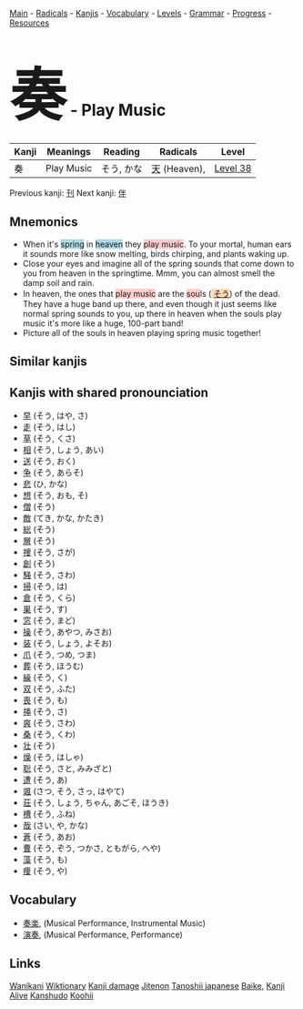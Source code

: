<style> bigfont {font-size: 100px}</style>
[Main](../README.md) -
[Radicals](../radicals.md) -
[Kanjis](../kanjis.md) -
[Vocabulary](../vocabulary.md) -
[Levels](../levels.md) -
[Grammar](../grammar.md) - 
[Progress](../progress.md) -
[Resources](../resources.md)
# <bigfont> 奏</bigfont> - Play Music 

| Kanji | Meanings | Reading | Radicals | Level |
| --- | --- | --- | --- | --- |
| 奏 | Play Music | そう, かな | [天](../radicals/天.md) (Heaven),  | [Level 38](../levels/wk_level38.md) |

Previous kanji: [刊](刊.md) Next kanji: [伴](伴.md) 

## Mnemonics
 * When it's <span style="background-color:#ADD8E6"> spring</span> in <span style="background-color:#ADD8E6"> heaven</span> they <span style="background-color:#ffcccb"> play music</span>. To your mortal, human ears it sounds more like snow melting, birds chirping, and plants waking up.
* Close your eyes and imagine all of the spring sounds that come down to you from heaven in the springtime. Mmm, you can almost smell the damp soil and rain.
* In heaven, the ones that <span style="background-color:#ffcccb"> play music</span> are the <span style="background-color:#ffcccb"> sou</span>ls (<span style="background-color:#fed8b1"> [そう](https://jisho.org/search/そう)</span>) of the dead. They have a huge band up there, and even though it just seems like normal spring sounds to you, up there in heaven when the souls play music it's more like a huge, 100-part band!
* Picture all of the souls in heaven playing spring music together!


## Similar kanjis
 


## Kanjis with shared pronounciation
 * [早](早.md) (そう, はや, さ)
* [走](走.md) (そう, はし)
* [草](草.md) (そう, くさ)
* [相](相.md) (そう, しょう, あい)
* [送](送.md) (そう, おく)
* [争](争.md) (そう, あらそ)
* [悲](悲.md) (ひ, かな)
* [想](想.md) (そう, おも, そ)
* [僧](僧.md) (そう)
* [敵](敵.md) (てき, かな, かたき)
* [総](総.md) (そう)
* [層](層.md) (そう)
* [捜](捜.md) (そう, さが)
* [創](創.md) (そう)
* [騒](騒.md) (そう, さわ)
* [掃](掃.md) (そう, は)
* [倉](倉.md) (そう, くら)
* [巣](巣.md) (そう, す)
* [窓](窓.md) (そう, まど)
* [操](操.md) (そう, あやつ, みさお)
* [装](装.md) (そう, しょう, よそお)
* [爪](爪.md) (そう, つめ, つま)
* [葬](葬.md) (そう, ほうむ)
* [繰](繰.md) (そう, く)
* [双](双.md) (そう, ふた)
* [喪](喪.md) (そう, も)
* [挿](挿.md) (そう, さ)
* [爽](爽.md) (そう, さわ)
* [桑](桑.md) (そう, くわ)
* [壮](壮.md) (そう)
* [燥](燥.md) (そう, はしゃ)
* [聡](聡.md) (そう, さと, みみざと)
* [遭](遭.md) (そう, あ)
* [颯](颯.md) (さつ, そう, さっ, はやて)
* [荘](荘.md) (そう, しょう, ちゃん, あごそ, ほうき)
* [槽](槽.md) (そう, ふね)
* [哉](哉.md) (さい, や, かな)
* [蒼](蒼.md) (そう, あお)
* [曹](曹.md) (そう, ぞう, つかさ, ともがら, へや)
* [藻](藻.md) (そう, も)
* [痩](痩.md) (そう, や)



## Vocabulary
 * [奏楽](../vocabulary/奏.md), (Musical Performance, Instrumental Music)
* [演奏](../vocabulary/奏.md), (Musical Performance, Performance)




## Links 


[Wanikani](https://www.wanikani.com/kanji/奏)
[Wiktionary](https://en.wiktionary.org/wiki/奏)
[Kanji damage](http://www.kanjidamage.com/kanji/search?utf8=✓&q=奏)
[Jitenon](https://jitenon.com/kanji/奏)
[Tanoshii japanese](https://www.tanoshiijapanese.com/dictionary/kanji.cfm?k=奏)
[Baike](https://baike.baidu.com/item/奏),
[Kanji Alive](https://app.kanjialive.com/奏)
[Kanshudo](https://www.kanshudo.com/searchmn?q=奏)
[Koohii](https://kanji.koohii.com/study/kanji/奏)
